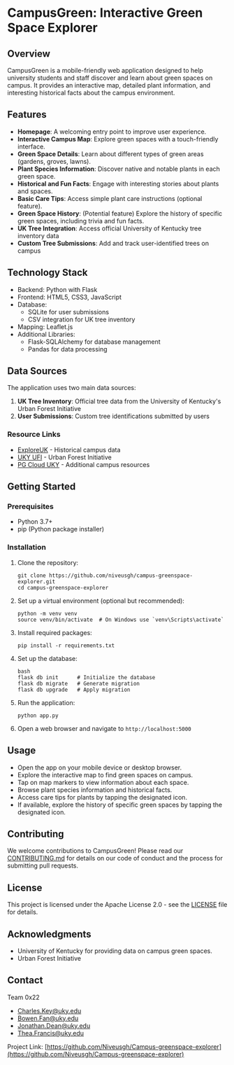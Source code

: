 # CampusGreen: Interactive Green Space Explorer

## Overview
CampusGreen is a mobile-friendly web application designed to help university students and staff discover and learn about green spaces on campus. It provides an interactive map, detailed plant information, and interesting historical facts about the campus environment.

## Features
- **Homepage**: A welcoming entry point to improve user experience.
- **Interactive Campus Map**: Explore green spaces with a touch-friendly interface.
- **Green Space Details**: Learn about different types of green areas (gardens, groves, lawns).
- **Plant Species Information**: Discover native and notable plants in each green space.
- **Historical and Fun Facts**: Engage with interesting stories about plants and spaces.
- **Basic Care Tips**: Access simple plant care instructions (optional feature).
- **Green Space History**: (Potential feature) Explore the history of specific green spaces, including trivia and fun facts.
- **UK Tree Integration**: Access official University of Kentucky tree inventory data
- **Custom Tree Submissions**: Add and track user-identified trees on campus

## Technology Stack
* Backend: Python with Flask
* Frontend: HTML5, CSS3, JavaScript
* Database: 
  - SQLite for user submissions
  - CSV integration for UK tree inventory
* Mapping: Leaflet.js
* Additional Libraries:
  - Flask-SQLAlchemy for database management
  - Pandas for data processing

## Data Sources
The application uses two main data sources:
1. **UK Tree Inventory**: Official tree data from the University of Kentucky's Urban Forest Initiative
2. **User Submissions**: Custom tree identifications submitted by users

### Resource Links
- [ExploreUK](https://exploreuk.uky.edu/) - Historical campus data
- [UKY UFI](https://ufi.ca.uky.edu/) - Urban Forest Initiative
- [PG Cloud UKY](https://pg-cloud.com/UKY/) - Additional campus resources

## Getting Started

### Prerequisites
- Python 3.7+
- pip (Python package installer)

### Installation
1. Clone the repository:
   ```
   git clone https://github.com/niveusgh/campus-greenspace-explorer.git
   cd campus-greenspace-explorer
   ```

2. Set up a virtual environment (optional but recommended):
   ```
   python -m venv venv
   source venv/bin/activate  # On Windows use `venv\Scripts\activate`
   ```

3. Install required packages:
   ```
   pip install -r requirements.txt
   ```

4. Set up the database:
   ```
   bash
   flask db init      # Initialize the database
   flask db migrate   # Generate migration
   flask db upgrade   # Apply migration
   ```

5. Run the application:
   ```
   python app.py
   ```

6. Open a web browser and navigate to `http://localhost:5000`

## Usage
- Open the app on your mobile device or desktop browser.
- Explore the interactive map to find green spaces on campus.
- Tap on map markers to view information about each space.
- Browse plant species information and historical facts.
- Access care tips for plants by tapping the designated icon.
- If available, explore the history of specific green spaces by tapping the designated icon.

## Contributing
We welcome contributions to CampusGreen! Please read our [CONTRIBUTING.md](CONTRIBUTING.md) for details on our code of conduct and the process for submitting pull requests.

## License
This project is licensed under the Apache License 2.0 - see the [LICENSE](LICENSE) file for details.

## Acknowledgments
- University of Kentucky for providing data on campus green spaces.
- Urban Forest Initiative 

## Contact
Team 0x22 
- Charles.Key@uky.edu
- Bowen.Fan@uky.edu
- Jonathan.Dean@uky.edu
- Thea.Francis@uky.edu

Project Link: [https://github.com/Niveusgh/Campus-greenspace-explorer](https://github.com/Niveusgh/Campus-greenspace-explorer)


